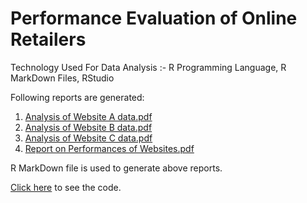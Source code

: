 # Performance Evaluation of Online Retailers

Technology Used For Data Analysis :- R Programming Language, R MarkDown Files, RStudio

Following reports are generated:

1. [Analysis of Website A data.pdf](https://github.com/sanketachari/Performance_Evaluation_of_Online_Retailers/blob/master/Business%20Insights%20to%20Websites/Analysis%20of%20Website%20A%20data.pdf)
2. [Analysis of Website B data.pdf](https://github.com/sanketachari/Performance_Evaluation_of_Online_Retailers/blob/master/Business%20Insights%20to%20Websites/Analysis%20of%20Website%20B%20data.pdf)
3. [Analysis of Website C data.pdf](https://github.com/sanketachari/Performance_Evaluation_of_Online_Retailers/blob/master/Business%20Insights%20to%20Websites/Analysis%20of%20Website%20C%20Data.pdf)
4. [Report on Performances of Websites.pdf](https://github.com/sanketachari/Performance_Evaluation_of_Online_Retailers/blob/master/Business%20Insights%20to%20Websites/Report%20on%20Performances%20of%20Websites.pdf)

R MarkDown file is used to generate above reports.

[Click here](https://github.com/sanketachari/Performance_Evaluation_of_Online_Retailers/tree/master/Code) to see the code.
